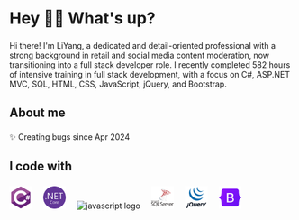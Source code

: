 <h1 align="left">Hey 🙋‍♂️ What's up?</h1>

###

<p align="left">Hi there! I'm LiYang, a dedicated and detail-oriented professional with a strong background in retail and social media content moderation, now transitioning into a full stack developer role. I recently completed 582 hours of intensive training in full stack development, with a focus on C#, ASP.NET MVC, SQL, HTML, CSS, JavaScript, jQuery, and Bootstrap.</p>

###

<h2 align="left">About me</h2>

###

<p align="left">✨ Creating bugs since Apr 2024</p>

###

<h2 align="left">I code with</h2>

###

<div align="left">
  <img src="https://raw.githubusercontent.com/devicons/devicon/v2.16.0/icons/csharp/csharp-original.svg" height="40" alt="csharp logo"  />
  <img width="12" />
  <img src="https://raw.githubusercontent.com/devicons/devicon/v2.16.0/icons/dotnetcore/dotnetcore-original.svg" height="40" alt="dotNetCore logo"  />
  <img width="12" />
  <img src="https://cdn.jsdelivr.net/gh/devicons/devicon/icons/javascript/javascript-original.svg" height="40" alt="javascript logo"  />
  <img width="12" />
  <img src="https://raw.githubusercontent.com/devicons/devicon/v2.16.0/icons/microsoftsqlserver/microsoftsqlserver-original-wordmark.svg" height="40" alt="msSQL logo"  />
  <img width="12" />
  <img src="https://raw.githubusercontent.com/devicons/devicon/v2.16.0/icons/jquery/jquery-original-wordmark.svg" height="40" alt="jQuery logo"  />
  <img width="12" />
  <img src="https://raw.githubusercontent.com/devicons/devicon/v2.16.0/icons/bootstrap/bootstrap-original.svg" height="40" alt="Bootstrap logo"  />
</div>

###
